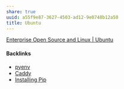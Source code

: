 ```yaml
---
share: true
uuid: a55f9e87-3627-4503-ad12-9e0748b12a50
title: Ubuntu
---
```

[Enterprise Open Source and Linux | Ubuntu](https://ubuntu.com/)

#### Backlinks

* [pyenv](/687bbe1e-57b1-4cc6-a44e-e4f470319f11)
* [Caddy](/eddb09d0-9b00-4d82-abfe-2ba84c188dfa)
* [Installing Pip](/36f157a0-97c3-4aaa-b412-cd82eb555653)